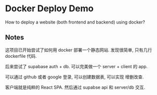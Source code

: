 # Docker Deploy Demo

How to deploy a website (both frontend and backend) using docker?

## Notes

这项目已开始尝试了如何用 docker 部署一个静态网站. 发现很简单, 只有几行 dockerfile 代码.

后来尝试了 supabase auth + db. 可以完美做一个 server + client 的 app.

可以通过 github 或者 google 登录, 可以创建数据表, 可以实现 增删改查.

客户端就是纯粹的 React SPA. 然后通过 supabse api 和 server/db 交互.
